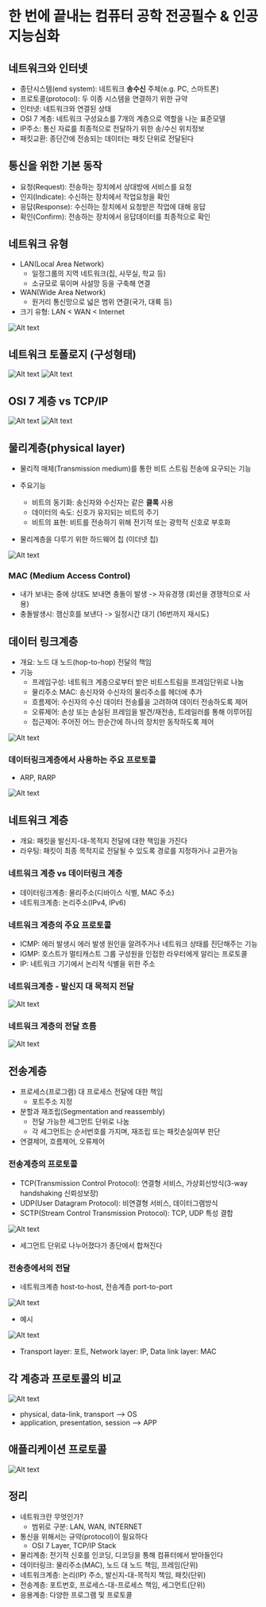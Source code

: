 # 한 번에 끝내는 컴퓨터 공학 전공필수 & 인공지능심화

## 네트워크와 인터넷

- 종단시스템(end system): 네트워크 **송수신** 주체(e.g. PC, 스마트폰)
- 프로토콜(protocol): 두 이종 시스템을 연결하기 위한 규약
- 인터넷: 네트워크와 연결된 상태
- OSI 7 계층: 네트워크 구성요소를 7개의 계층으로 역할을 나눈 표준모델
- IP주소: 통신 자료를 최종적으로 전달하기 위한 송/수신 위치정보
- 패킷교환: 종단간에 전송되는 데이터는 패킷 단위로 전달된다

## 통신을 위한 기본 동작

- 요청(Request): 전송하는 장치에서 상대방에 서비스를 요청
- 인지(Indicate): 수신하는 장치에서 작업요청을 확인
- 응답(Response): 수신하는 장치에서 요청받은 작업에 대해 응답
- 확인(Confirm): 전송하는 장치에서 응답데이터를 최종적으로 확인

## 네트워크 유형

- LAN(Local Area Network)
  - 일정그룹의 지역 네트워크(집, 사무실, 학교 등)
  - 소규모로 묶이며 사설망 등을 구축해 연결
- WAN(Wide Area Network)
  - 원거리 통신망으로 넓은 범위 연결(국가, 대륙 등)
- 크기 유형: LAN < WAN < Internet

![Alt text](images/image.png)

## 네트워크 토폴로지 (구성형태)

![Alt text](images/image-2.png)
![Alt text](images/image-3.png)

## OSI 7 계층 vs TCP/IP

![Alt text](images/image-4.png)
![Alt text](images/image-5.png)

## 물리계층(physical layer)

- 물리적 매체(Transmission medium)를 통한 비트 스트림 전송에 요구되는 기능
- 주요기능

  - 비트의 동기화: 송신자와 수신자는 같은 **클록** 사용
  - 데이터의 속도: 신호가 유지되는 비트의 주기
  - 비트의 표현: 비트를 전송하기 위해 전기적 또는 광학적 신호로 부호화

- 물리계층을 다루기 위한 하드웨어 칩 (이더넷 칩)

![Alt text](images/image-6.png)

### MAC (Medium Access Control)

- 내가 보내는 중에 상대도 보내면 충돌이 발생 -> 자유경쟁 (회선을 경쟁적으로 사용)
- 충돌발생시: 잼신호를 보낸다 -> 일정시간 대기 (16번까지 재시도)

## 데이터 링크계층

- 개요: 노드 대 노드(hop-to-hop) 전달의 책임
- 기능
  - 프레임구성: 네트워크 계층으로부터 받은 비트스트림을 프레임단위로 나눔
  - 물리주소 MAC: 송신자와 수신자의 물리주소를 헤더에 추가
  - 흐름제어: 수신자의 수신 데이터 전송률을 고려하여 데이터 전송하도록 제어
  - 오류제어: 손상 또는 손실된 프레임을 발견/재전송, 트레일러를 통해 이루어짐
  - 접근제어: 주어진 어느 한순간에 하나의 장치만 동작하도록 제어

![Alt text](images/image-7.png)

### 데이터링크계층에서 사용하는 주요 프로토콜

- ARP, RARP

![Alt text](images/image-8.png)

## 네트워크 계층

- 개요: 패킷을 발신지-대-목적지 전달에 대한 책임을 가진다
- 라우팅: 패킷이 최종 목적지로 전달될 수 있도록 경로를 지정하거나 교환가능

### 네트워크 계층 vs 데이터링크 계층

- 데이터링크계층: 물리주소(디바이스 식별, MAC 주소)
- 네트워크계층: 논리주소(IPv4, IPv6)

### 네트워크 계층의 주요 프로토콜

- ICMP: 에러 발생시 에러 발생 원인을 알려주거나 네트워크 상태를 진단해주는 기능
- IGMP: 호스트가 멀티캐스트 그룹 구성원을 인접한 라우터에게 알리는 프로토콜
- IP: 네트워크 기기에서 논리적 식별을 위한 주소

### 네트워크계층 - 발신지 대 목적지 전달

![Alt text](images/image-9.png)

### 네트워크 계층의 전달 흐름

![Alt text](images/image-10.png)

## 전송계층

- 프로세스(프로그램) 대 프로세스 전달에 대한 책임  
  - 포트주소 지정
- 분할과 재조립(Segmentation and reassembly)
  - 전달 가능한 세그먼트 단위로 나눔
  - 각 세그먼트는 순서번호를 가지며, 재조립 또는 패킷손실여부 판단
- 연결제어, 흐름제어, 오류제어

### 전송계층의 프로토콜

- TCP(Transmission Control Protocol): 연결형 서비스, 가상회선방식(3-way handshaking 신뢰성보장)
- UDP(User Datagram Protocol): 비연결형 서비스, 데이터그램방식
- SCTP(Stream Control Transmission Protocol): TCP, UDP 특성 결합

![Alt text](images/image-11.png)

- 세그먼트 단위로 나누어졌다가 종단에서 합쳐진다

### 전송층에서의 전달

- 네트워크계층 host-to-host, 전송계층 port-to-port

![Alt text](images/image-12.png)

- 예시

![Alt text](images/image-13.png)

- Transport layer: 포트, Network layer: IP, Data link layer: MAC

## 각 계층과 프로토콜의 비교

![Alt text](images/image-14.png)

- physical, data-link, transport --> OS
- application, presentation, session --> APP

## 애플리케이션 프로토콜

![Alt text](images/image-15.png)

## 정리

- 네트워크란 무엇인가?
  - 범위로 구분: LAN, WAN, INTERNET
- 통신을 위해서는 규약(protocol)이 필요하다  
  - OSI 7 Layer, TCP/IP Stack  
- 물리계층: 전기적 신호를 인코딩, 디코딩을 통해 컴퓨터에서 받아들인다
- 데이터링크: 물리주소(MAC), 노드 대 노드 책임, 프레임(단위)
- 네트워크계층: 논리(IP) 주소, 발신지-대-목적지 책임, 패킷(단위)
- 전송계층: 포트번호, 프로세스-대-프로세스 책임, 세그먼트(단위)
- 응용계층: 다양한 프로그램 및 프로토콜
